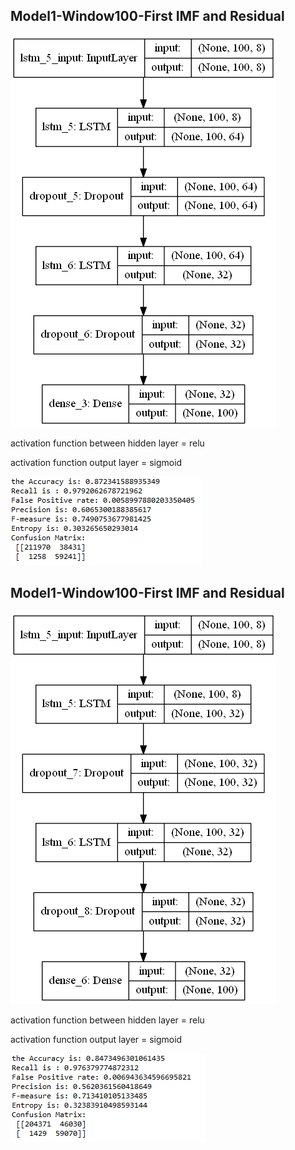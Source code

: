 ## Model1-Window100-First IMF and Residual
![alt text](Model1_w100_IMFResidual.png)

activation function between hidden layer = relu

activation function output layer = sigmoid

![alt text](Model1_w100_IMFResidual_Result.png)

## Model1-Window100-First IMF and Residual
![alt text](Model2_w100_IMFResidual.png)

activation function between hidden layer = relu

activation function output layer = sigmoid

![alt text](Model2_w100_IMFResidual_Result.png)



